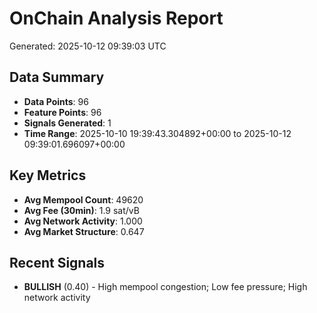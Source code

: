 # OnChain Analysis Report
Generated: 2025-10-12 09:39:03 UTC

## Data Summary
- **Data Points**: 96
- **Feature Points**: 96
- **Signals Generated**: 1
- **Time Range**: 2025-10-10 19:39:43.304892+00:00 to 2025-10-12 09:39:01.696097+00:00

## Key Metrics
- **Avg Mempool Count**: 49620
- **Avg Fee (30min)**: 1.9 sat/vB
- **Avg Network Activity**: 1.000
- **Avg Market Structure**: 0.647

## Recent Signals
- **BULLISH** (0.40) - High mempool congestion; Low fee pressure; High network activity
